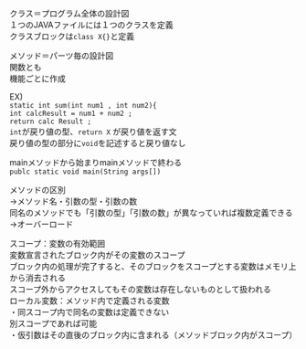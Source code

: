 クラス＝プログラム全体の設計図  
１つのJAVAファイルには１つのクラスを定義  
クラスブロックは`class X{}`と定義  
  
メソッド＝パーツ毎の設計図  
関数とも  
機能ごとに作成  
  
EX)  
`static int sum(int num1 , int num2){`  
`int calcResult = num1 + num2 ;`  
`return calc Result ;`  
`int`が戻り値の型、`return X` が戻り値を返す文  
戻り値の型の部分に`void`を記述すると戻り値なし
  
mainメソッドから始まりmainメソッドで終わる  
`publc static void main(String args[])`  
  
メソッドの区別  
→メソッド名・引数の型・引数の数  
同名のメソッドでも「引数の型」「引数の数」が異なっていれば複数定義できる  
→オーバーロード  
  
スコープ：変数の有効範囲  
変数宣言されたブロック内がその変数のスコープ  
ブロック内の処理が完了すると、そのブロックをスコープとする変数はメモリ上から消去される  
スコープ外からアクセスしてもその変数は存在しないものとして扱われる  
ローカル変数：メソッド内で定義される変数  
・同スコープ内で同名の変数は定義できない  
  別スコープであれば可能  
・仮引数はその直後のブロック内に含まれる（メソッドブロック内がスコープ）  

